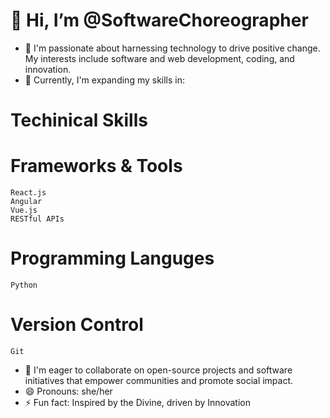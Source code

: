 # 👋 Hi, I’m @SoftwareChoreographer
- 👀 I'm passionate about harnessing technology to drive positive change. My interests include software and web development, coding, and innovation.
- 🌱 Currently, I'm expanding my skills in:
#  Techinical Skills
  # Frameworks & Tools
    React.js
    Angular
    Vue.js
    RESTful APIs

  # Programming Languges
    Python

  #  Version Control
    Git
  
- 💞️ I'm eager to collaborate on open-source projects and software initiatives that empower communities and promote social impact.
- 😄 Pronouns: she/her
- ⚡ Fun fact: Inspired by the Divine, driven by Innovation

<!---
SoftwareChoreographer/SoftwareChoreographer is a ✨ special ✨ repository because its `README.md` (this file) appears on your GitHub profile.
You can click the Preview link to take a look at your changes.
--->
